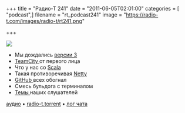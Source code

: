 +++
title = "Радио-Т 241"
date = "2011-06-05T02:01:00"
categories = [ "podcast",]
filename = "rt_podcast241"
image = "https://radio-t.com/images/radio-t/rt241.png"

+++

![](https://radio-t.com/images/radio-t/rt241.png)

- Мы дождались [версии 3](https://lkml.org/lkml/2011/5/29/204)
- [TeamCity ](http://www.jetbrains.com/teamcity/)от первого лица
- Что у нас со [Scala](http://blog.lexspoon.org/2011/06/martin-odersky-on-state-of-scala.html)
- Такая противоречивая [Netty](http://www.redmonk.com/jgovernor/2011/05/12/typesafe-the-polyglot-revolution-continues-apace/)
- [GitHub ](http://habrahabr.ru/blogs/Git/120535/)всех обогнал
- Смесь бульдога с терминалом
- [Темы ](http://new.radio-t.com/2011/06/241.html)наших слушателей

[аудио](http://archive.rucast.net/radio-t/media/rt_podcast241.mp3) • [radio-t.torrent](http://www.radio-t.com/torrents/rt_podcast241.mp3.torrent) • [лог чата](http://chat.radio-t.com/logs/radio-t-241.html)<audio src="http://archive.rucast.net/radio-t/media/rt_podcast241.mp3" preload="none"></audio>